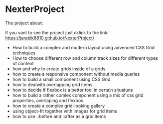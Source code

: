 # NexterProject

The project about:

If you vant to see the project just cklick to the link: https://jarabik8810.github.io/NexterProject/

* How to build a complex and modern layout using advenced CSS Grid techniques
* How to choose different row and column track sizes for different types of content
* how and why to create grids inside of a grids
* how to create a responsive component without media queries
* how to build a small component using CSS Grid
* how to dealwith overlapping grid items
* how to decide if flexbox is a better tool in certain situatuns
* how to build a rather comlex component using a mix of css grid properties, overlaping and flexbox
* how to create a complex grid-looking gallery
* using object-fit together with images for grid items
* how to use ::before and ::after as a grid items
